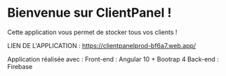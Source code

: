 # Bienvenue sur ClientPanel !

Cette application vous permet de stocker tous vos clients !

LIEN DE L'APPLICATION : https://clientpanelprod-bf6a7.web.app/

Application réalisée avec : 
Front-end : Angular 10 + Bootrap 4
Back-end : Firebase
